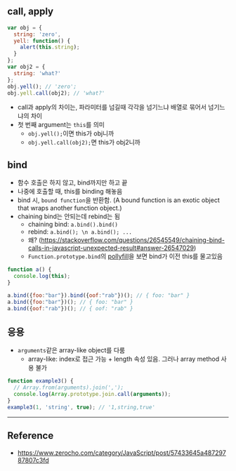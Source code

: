 ## call, apply
``` js
var obj = {
  string: 'zero',
  yell: function() {
    alert(this.string);
  }
};
var obj2 = {
  string: 'what?'
};
obj.yell(); // 'zero';
obj.yell.call(obj2); // 'what?'
```
- call과 apply의 차이는, 파라미터를 넘길때 각각을 넘기느냐 배열로 묶어서 넘기느냐의 차이
- 첫 번째 argument는 `this`를 의미
  - `obj.yell();`이면 this가 obj니까
  - `obj.yell.call(obj2);`면 this가 obj2니까

## bind
- 함수 호출은 하지 않고, bind까지만 하고 끝
- 나중에 호출할 때, this를 binding 해놓음
- bind 시, `bound function`을 반환함. (A bound function is an exotic object that wraps another function object.)
- chaining bind는 안되는데 rebind는 됨
  - chaining bind: `a.bind().bind()`
  - rebind: `a.bind(); \n a.bind(); ...`
  - 왜? (https://stackoverflow.com/questions/26545549/chaining-bind-calls-in-javascript-unexpected-result#answer-26547029)
  - `Function.prototype.bind`의 [pollyfill](https://developer.mozilla.org/ko/docs/Web/JavaScript/Reference/Global_Objects/Function/bind#%ED%8F%B4%EB%A6%AC%ED%95%84)을 보면 bind가 이전 this를 물고있음

```javascript
function a() {
  console.log(this);
}

a.bind({foo:"bar"}).bind({oof:"rab"})(); // { foo: "bar" }
a.bind({foo:"bar"})(); // { foo: "bar" }
a.bind({oof:"rab"})(); // { oof: "rab" }
```

## 응용
- `arguments`같은 array-like object를 다룸
  - array-like: index로 접근 가능 + length 속성 있음. 그러나 array method 사용 불가
  
```javascript
function example3() {
  // Array.from(arguments).join(',');
  console.log(Array.prototype.join.call(arguments)); 
}
example3(1, 'string', true); // '1,string,true'
```

---
## Reference
- https://www.zerocho.com/category/JavaScript/post/57433645a48729787807c3fd
